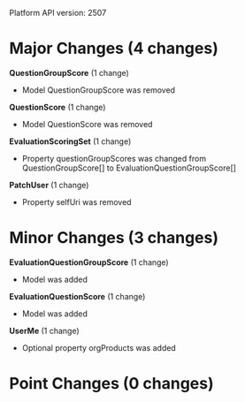 Platform API version: 2507


# Major Changes (4 changes)

**QuestionGroupScore** (1 change)

* Model QuestionGroupScore was removed

**QuestionScore** (1 change)

* Model QuestionScore was removed

**EvaluationScoringSet** (1 change)

* Property questionGroupScores was changed from QuestionGroupScore[] to EvaluationQuestionGroupScore[]

**PatchUser** (1 change)

* Property selfUri was removed


# Minor Changes (3 changes)

**EvaluationQuestionGroupScore** (1 change)

* Model was added

**EvaluationQuestionScore** (1 change)

* Model was added

**UserMe** (1 change)

* Optional property orgProducts was added


# Point Changes (0 changes)
